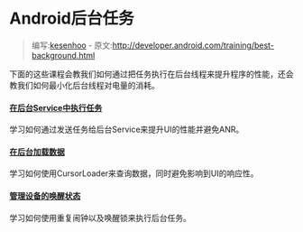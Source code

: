 # Android后台任务

> 编写:[kesenhoo](https://github.com/kesenhoo) - 原文:<http://developer.android.com/training/best-background.html>

下面的这些课程会教我们如何通过把任务执行在后台线程来提升程序的性能，还会教我们如何最小化后台线程对电量的消耗。

#### [在后台Service中执行任务](background-jobs/run-background-service/index.html)
学习如何通过发送任务给后台Service来提升UI的性能并避免ANR。

#### [在后台加载数据](background-jobs/load-data-background/index.html)
学习如何使用CursorLoader来查询数据，同时避免影响到UI的响应性。

#### [管理设备的唤醒状态](background-jobs/scheduling/index.html)
学习如何使用重复闹钟以及唤醒锁来执行后台任务。
